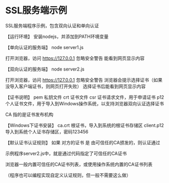 # SSL服务端示例

SSL服务端程序示例，包含双向认证和单向认证


【运行环境】
安装nodejs，并添加到PATH环境变量


【单向认证的服务端】
node server1.js

打开浏览器，访问 https://127.0.0.1
忽略安全警告
能看到网页显示内容


【双向认证的服务端】
node server2.js

打开浏览器，访问 https://127.0.0.1
忽略安全警告
浏览器会提示选择证书（如果没导入客户端证书，则网页打开失败）
选择证书后能看到网页显示内容


【证书说明】
pem 私钥文件
crt 证书文件
csr 证书请求文件，用于申请证书
p12 个人证书文件，用于导入到Windows操作系统，以支持浏览器双向认证选择证书

CA 指的是证书发布机构


【Windows下证书安装】
ca.crt 根证书，导入到系统的根证书存储区
client.p12 导入到系统个人证书存储区，密码123456


【默认证书认证规则】
如果 对方的证书 是 由可信任的CA颁发的，则认证通过

示例程序server2.js中，就是通过代码指定了可信任的CA证书

浏览器一般内置可信任的CA证书列表，或使用操作系统内置的CA证书列表


（程序也可以编程实现自定义认证规则，但一般不需要这么做）


